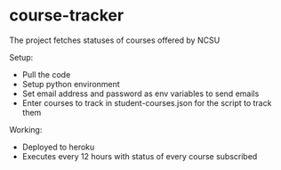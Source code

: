 # course-tracker
The project fetches statuses of courses offered by NCSU

Setup:
- Pull the code
- Setup python environment
- Set email address and password as env variables to send emails
- Enter courses to track in student-courses.json for the script to track them

Working:
- Deployed to heroku
- Executes every 12 hours with status of every course subscribed
